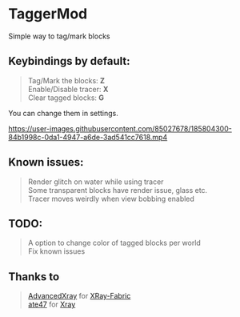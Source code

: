 # TaggerMod
Simple way to tag/mark blocks

## **Keybindings by default:**                
  >Tag/Mark the blocks: **Z**                          
  >Enable/Disable tracer: **X**                   
  >Clear tagged blocks: **G**              
 
You can change them in settings.


https://user-images.githubusercontent.com/85027678/185804300-84b1998c-0da1-4947-a6de-3ad541cc7618.mp4




## **Known issues:**                                     
  >Render glitch on water while using tracer                 
  >Some transparent blocks have render issue, glass etc.            
  >Tracer moves weirdly when view bobbing enabled                   
                      
## **TODO:**                            
  >A option to change color of tagged blocks per world                        
  >Fix known issues        
  
 ## **Thanks to**                  
 >[AdvancedXray](https://github.com/AdvancedXRay) for [XRay-Fabric](https://github.com/AdvancedXRay/XRay-Fabric)                
 >[ate47](https://github.com/ate47) for [Xray](https://github.com/ate47/Xray)
 
